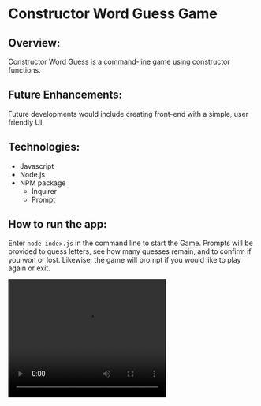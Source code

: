 # Constructor Word Guess Game


## Overview: 
Constructor Word Guess is a command-line game using constructor functions.


## Future Enhancements:
Future developments would include creating front-end with a simple, user friendly UI.

## Technologies:
-	Javascript
-	Node.js
-	NPM package
    -	Inquirer
    -	Prompt


## How to run the app:

Enter `node index.js` in the command line to start the Game.
Prompts will be provided to guess letters, see how many guesses remain, and to confirm if you won or lost.
Likewise, the game will prompt if you would like to play again or exit.

<video width="320" height="240" controls>
  <source src="movie.mp4" type="video/mp4">
Your browser does not support the video tag.
</video>

